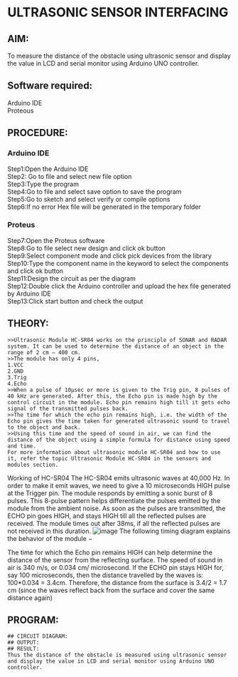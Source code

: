 # ULTRASONIC SENSOR INTERFACING
## AIM:
To measure the distance of the obstacle using ultrasonic sensor and display the value in LCD and serial monitor using Arduino UNO controller.
## Software required:
Arduino IDE </br>
Proteous
## PROCEDURE:
### Arduino IDE
Step1:Open the Arduino IDE </br>
Step2: Go to file and select new file option </br>
Step3:Type the program </br>
Step4:Go to file and select save option to save the program </br>
Step5:Go to sketch and select verify or compile options </br>
Step6:If no error Hex file will be generated in the temporary folder </br>
### Proteus
Step7:Open the Proteus software </br>
Step8:Go to file select new design and click ok button </br>
Step9:Select component mode and click pick devices from the library </br>
Step10:Type the component name in the keyword to select the components and click ok button </br>
Step11:Design the circuit as per the diagram </br>
Step12:Double click the Arduino controller and upload the hex file generated by Arduino IDE </br>
Step13:Click start button and check the output
## THEORY:
```
>>Ultrasonic Module HC-SR04 works on the principle of SONAR and RADAR system. It can be used to determine the distance of an object in the range of 2 cm – 400 cm.
>>The module has only 4 pins,
1.VCC
2.GND
3.Trig
4.Echo
>>When a pulse of 10µsec or more is given to the Trig pin, 8 pulses of 40 kHz are generated. After this, the Echo pin is made high by the control circuit in the module. Echo pin remains high till it gets echo signal of the transmitted pulses back.
>>The time for which the echo pin remains high, i.e. the width of the Echo pin gives the time taken for generated ultrasonic sound to travel to the object and back.
>>Using this time and the speed of sound in air, we can find the distance of the object using a simple formula for distance using speed and time.
For more information about ultrasonic module HC-SR04 and how to use it, refer the topic Ultrasonic Module HC-SR04 in the sensors and modules section.
```
Working of HC-SR04
The HC-SR04 emits ultrasonic waves at 40,000 Hz. In order to make it emit waves, we need to give a 10 microseconds HIGH pulse at the Trigger pin. The module responds by emitting a sonic burst of 8 pulses. This 8-pulse pattern helps differentiate the pulses emitted by the module from the ambient noise. As soon as the pulses are transmitted, the ECHO pin goes HIGH, and stays HIGH till all the reflected pulses are received. The module times out after 38ms, if all the reflected pulses are not received in this duration.
![image](https://user-images.githubusercontent.com/131793193/235342103-b80b23e6-a91b-4323-9b6c-13b9230aab21.png)
The following timing diagram explains the behavior of the module −

The time for which the Echo pin remains HIGH can help determine the distance of the sensor from the reflecting surface. The speed of sound in air is 340 m/s, or 0.034 cm/ microsecond. If the ECHO pin stays HIGH for, say 100 microseconds, then the distance travelled by the waves is: 100*0.034 = 3.4cm. Therefore, the distance from the surface is 3.4/2 = 1.7 cm (since the waves reflect back from the surface and cover the same distance again)
## PROGRAM:
```
## CIRCUIT DIAGRAM:
## OUTPUT:
## RESULT:
Thus the distance of the obstacle is measured using ultrasonic sensor and display the value in LCD and serial monitor using Arduino UNO controller.
